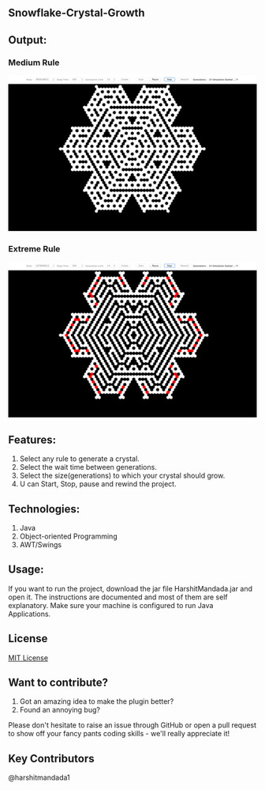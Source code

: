 ## Snowflake-Crystal-Growth

## Output: 
### Medium Rule
![Image of MediumIce rule Crystal](https://github.com/harshitmandada1/Snowflake-Crystal-Growth/blob/master/out/production/Crystal%20Growth/MediumIce.png)

### Extreme Rule
![Image of ExtremeIce rule Crystal](https://github.com/harshitmandada1/Snowflake-Crystal-Growth/blob/master/out/production/Crystal%20Growth/ExtremeIce.png)

## Features:
1. Select any rule to generate a crystal.
2. Select the wait time between generations.
3. Select the size(generations) to which your crystal should grow.
4. U can Start, Stop, pause and rewind the project.

## Technologies:
1. Java
2. Object-oriented Programming
3. AWT/Swings

## Usage:
If you want to run the project, download the jar file HarshitMandada.jar and open it. 
The instructions are documented and most of them are self explanatory.
Make sure your machine is configured to run Java Applications.



## License
[MIT License](https://opensource.org/licenses/MIT)

## Want to contribute?

1. Got an amazing idea to make the plugin better?
2. Found an annoying bug?

Please don't hesitate to raise an issue through GitHub or open a pull request to show off your fancy pants coding skills - we'll really appreciate it!

## Key Contributors
@harshitmandada1

